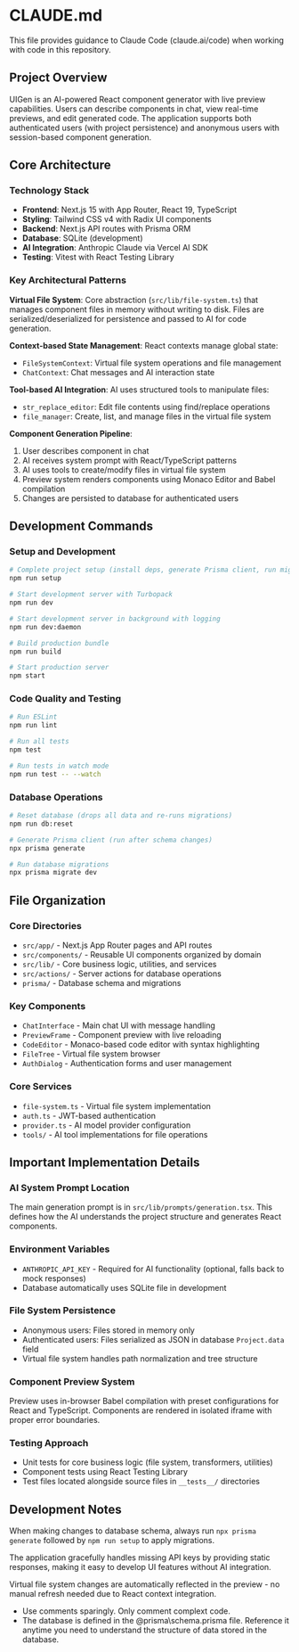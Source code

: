 # CLAUDE.md

This file provides guidance to Claude Code (claude.ai/code) when working with code in this repository.

## Project Overview

UIGen is an AI-powered React component generator with live preview capabilities. Users can describe components in chat, view real-time previews, and edit generated code. The application supports both authenticated users (with project persistence) and anonymous users with session-based component generation.

## Core Architecture

### Technology Stack
- **Frontend**: Next.js 15 with App Router, React 19, TypeScript
- **Styling**: Tailwind CSS v4 with Radix UI components
- **Backend**: Next.js API routes with Prisma ORM
- **Database**: SQLite (development)
- **AI Integration**: Anthropic Claude via Vercel AI SDK
- **Testing**: Vitest with React Testing Library

### Key Architectural Patterns

**Virtual File System**: Core abstraction (`src/lib/file-system.ts`) that manages component files in memory without writing to disk. Files are serialized/deserialized for persistence and passed to AI for code generation.

**Context-based State Management**: React contexts manage global state:
- `FileSystemContext`: Virtual file system operations and file management
- `ChatContext`: Chat messages and AI interaction state

**Tool-based AI Integration**: AI uses structured tools to manipulate files:
- `str_replace_editor`: Edit file contents using find/replace operations
- `file_manager`: Create, list, and manage files in the virtual file system

**Component Generation Pipeline**:
1. User describes component in chat
2. AI receives system prompt with React/TypeScript patterns
3. AI uses tools to create/modify files in virtual file system
4. Preview system renders components using Monaco Editor and Babel compilation
5. Changes are persisted to database for authenticated users

## Development Commands

### Setup and Development
```bash
# Complete project setup (install deps, generate Prisma client, run migrations)
npm run setup

# Start development server with Turbopack
npm run dev

# Start development server in background with logging
npm run dev:daemon

# Build production bundle
npm run build

# Start production server
npm start
```

### Code Quality and Testing
```bash
# Run ESLint
npm run lint

# Run all tests
npm test

# Run tests in watch mode
npm run test -- --watch
```

### Database Operations
```bash
# Reset database (drops all data and re-runs migrations)
npm run db:reset

# Generate Prisma client (run after schema changes)
npx prisma generate

# Run database migrations
npx prisma migrate dev
```

## File Organization

### Core Directories
- `src/app/` - Next.js App Router pages and API routes
- `src/components/` - Reusable UI components organized by domain
- `src/lib/` - Core business logic, utilities, and services
- `src/actions/` - Server actions for database operations
- `prisma/` - Database schema and migrations

### Key Components
- `ChatInterface` - Main chat UI with message handling
- `PreviewFrame` - Component preview with live reloading  
- `CodeEditor` - Monaco-based code editor with syntax highlighting
- `FileTree` - Virtual file system browser
- `AuthDialog` - Authentication forms and user management

### Core Services
- `file-system.ts` - Virtual file system implementation
- `auth.ts` - JWT-based authentication
- `provider.ts` - AI model provider configuration
- `tools/` - AI tool implementations for file operations

## Important Implementation Details

### AI System Prompt Location
The main generation prompt is in `src/lib/prompts/generation.tsx`. This defines how the AI understands the project structure and generates React components.

### Environment Variables
- `ANTHROPIC_API_KEY` - Required for AI functionality (optional, falls back to mock responses)
- Database automatically uses SQLite file in development

### File System Persistence
- Anonymous users: Files stored in memory only
- Authenticated users: Files serialized as JSON in database `Project.data` field
- Virtual file system handles path normalization and tree structure

### Component Preview System
Preview uses in-browser Babel compilation with preset configurations for React and TypeScript. Components are rendered in isolated iframe with proper error boundaries.

### Testing Approach
- Unit tests for core business logic (file system, transformers, utilities)
- Component tests using React Testing Library
- Test files located alongside source files in `__tests__/` directories

## Development Notes

When making changes to database schema, always run `npx prisma generate` followed by `npm run setup` to apply migrations.

The application gracefully handles missing API keys by providing static responses, making it easy to develop UI features without AI integration.

Virtual file system changes are automatically reflected in the preview - no manual refresh needed due to React context integration.
- Use comments sparingly. Only comment complext code.
- The database is defined in the @prisma\schema.prisma file. Reference it anytime you need to understand the structure of data stored in the database.